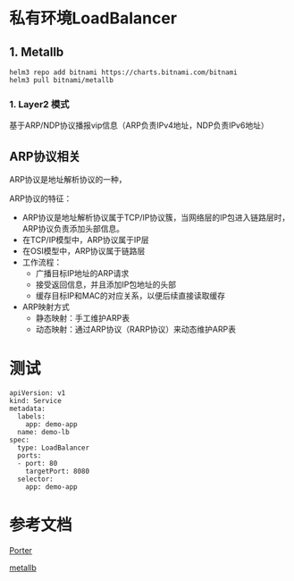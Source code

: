 # 私有环境LoadBalancer

## 1. Metallb

```shell script
helm3 repo add bitnami https://charts.bitnami.com/bitnami
helm3 pull bitnami/metallb
```

### 1. Layer2 模式

基于ARP/NDP协议播报vip信息（ARP负责IPv4地址，NDP负责IPv6地址）

## ARP协议相关

ARP协议是地址解析协议的一种，

ARP协议的特征：
- ARP协议是地址解析协议属于TCP/IP协议簇，当网络层的IP包进入链路层时，ARP协议负责添加头部信息。
- 在TCP/IP模型中，ARP协议属于IP层
- 在OSI模型中，ARP协议属于链路层
- 工作流程：
    - 广播目标IP地址的ARP请求
    - 接受返回信息，并且添加IP包地址的头部
    - 缓存目标IP和MAC的对应关系，以便后续直接读取缓存
- ARP映射方式
    - 静态映射：手工维护ARP表
    - 动态映射：通过ARP协议（RARP协议）来动态维护ARP表
    
# 测试

```shell script
apiVersion: v1
kind: Service
metadata:
  labels:
    app: demo-app
  name: demo-lb
spec:
  type: LoadBalancer
  ports:
  - port: 80
    targetPort: 8080
  selector:
    app: demo-app
```

# 参考文档

[Porter](https://porterlb.io/)

[metallb](https://metallb.universe.tf/)